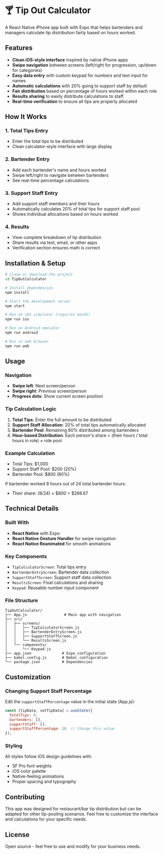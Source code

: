# 🍸 Tip Out Calculator

A React Native iPhone app built with Expo that helps bartenders and managers calculate tip distribution fairly based on hours worked.

## Features

- **Clean iOS-style interface** inspired by native iPhone apps
- **Swipe navigation** between screens (left/right for progression, up/down for categories)
- **Easy data entry** with custom keypad for numbers and text input for names
- **Automatic calculations** with 20% going to support staff by default
- **Fair distribution** based on percentage of hours worked within each role
- **Results sharing** to easily distribute calculations to staff
- **Real-time verification** to ensure all tips are properly allocated

## How It Works

### 1. Total Tips Entry
- Enter the total tips to be distributed
- Clean calculator-style interface with large display

### 2. Bartender Entry
- Add each bartender's name and hours worked
- Swipe left/right to navigate between bartenders
- See real-time percentage calculations

### 3. Support Staff Entry
- Add support staff members and their hours
- Automatically calculates 20% of total tips for support staff pool
- Shows individual allocations based on hours worked

### 4. Results
- View complete breakdown of tip distribution
- Share results via text, email, or other apps
- Verification section ensures math is correct

## Installation & Setup

```bash
# Clone or download the project
cd TipOutCalculator

# Install dependencies
npm install

# Start the development server
npm start

# Run on iOS simulator (requires macOS)
npm run ios

# Run on Android emulator
npm run android

# Run in web browser
npm run web
```

## Usage

### Navigation
- **Swipe left**: Next screen/person
- **Swipe right**: Previous screen/person
- **Progress dots**: Show current screen position

### Tip Calculation Logic
1. **Total Tips**: Enter the full amount to be distributed
2. **Support Staff Allocation**: 20% of total tips automatically allocated
3. **Bartender Pool**: Remaining 80% distributed among bartenders
4. **Hour-based Distribution**: Each person's share = (their hours / total hours in role) × role pool

### Example Calculation
- Total Tips: $1,000
- Support Staff Pool: $200 (20%)
- Bartender Pool: $800 (80%)

If bartender worked 8 hours out of 24 total bartender hours:
- Their share: (8/24) × $800 = $266.67

## Technical Details

### Built With
- **React Native** with Expo
- **React Native Gesture Handler** for swipe navigation
- **React Native Reanimated** for smooth animations

### Key Components
- `TipCalculatorScreen`: Total tips entry
- `BartenderEntryScreen`: Bartender data collection
- `SupportStaffScreen`: Support staff data collection
- `ResultsScreen`: Final calculations and sharing
- `Keypad`: Reusable number input component

### File Structure
```
TipOutCalculator/
├── App.js                 # Main app with navigation
├── src/
│   ├── screens/
│   │   ├── TipCalculatorScreen.js
│   │   ├── BartenderEntryScreen.js
│   │   ├── SupportStaffScreen.js
│   │   └── ResultsScreen.js
│   └── components/
│       └── Keypad.js
├── app.json              # Expo configuration
├── babel.config.js       # Babel configuration
└── package.json          # Dependencies
```

## Customization

### Changing Support Staff Percentage
Edit the `supportStaffPercentage` value in the initial state (App.js):
```javascript
const [tipData, setTipData] = useState({
  totalTips: 0,
  bartenders: [],
  supportStaff: [],
  supportStaffPercentage: 20  // Change this value
});
```

### Styling
All styles follow iOS design guidelines with:
- SF Pro font weights
- iOS color palette
- Native-feeling animations
- Proper spacing and typography

## Contributing

This app was designed for restaurant/bar tip distribution but can be adapted for other tip-pooling scenarios. Feel free to customize the interface and calculations for your specific needs.

## License

Open source - feel free to use and modify for your business needs.